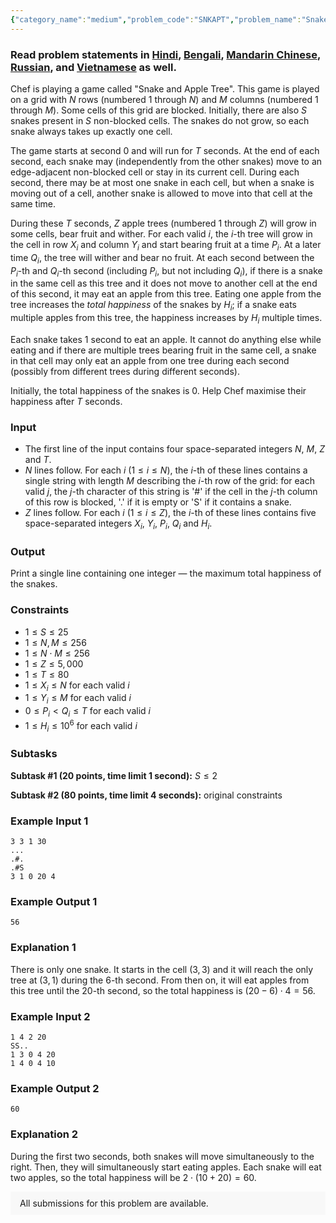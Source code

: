```yaml
---
{"category_name":"medium","problem_code":"SNKAPT","problem_name":"Snake and Apple Tree","problemComponents":{"constraints":"","constraintsState":false,"subtasks":"","subtasksState":false,"inputFormat":"","inputFormatState":false,"outputFormat":"","outputFormatState":false,"sampleTestCases":{}},"video_editorial_url":"","languages_supported":{"0":"CPP14","1":"C","2":"JAVA","3":"PYTH 3.6","4":"CPP17","5":"PYTH","6":"PYP3","7":"CS2","8":"ADA","9":"PYPY","10":"TEXT","11":"PAS fpc","12":"NODEJS","13":"RUBY","14":"PHP","15":"GO","16":"HASK","17":"TCL","18":"PERL","19":"SCALA","20":"LUA","21":"kotlin","22":"BASH","23":"JS","24":"LISP sbcl","25":"rust","26":"PAS gpc","27":"BF","28":"CLOJ","29":"R","30":"D","31":"CAML","32":"FORT","33":"ASM","34":"swift","35":"FS","36":"WSPC","37":"LISP clisp","38":"SQL","39":"SCM guile","40":"PERL6","41":"ERL","42":"CLPS","43":"ICK","44":"NICE","45":"PRLG","46":"ICON","47":"COB","48":"SCM chicken","49":"PIKE","50":"SCM qobi","51":"ST","52":"SQLQ","53":"NEM"},"max_timelimit":"1 - 4","source_sizelimit":50000,"problem_author":"aviroop123","problem_tester":null,"date_added":"19-04-2019","tags":{"0":"aviroop123","1":"graphs","2":"july19","3":"medium","4":"min"},"problem_difficulty_level":"Medium","best_tag":"Min Cost Flow","editorial_url":"https://discuss.codechef.com/problems/SNKAPT","time":{"view_start_date":1563183002,"submit_start_date":1563183002,"visible_start_date":1563183002,"end_date":1735669800},"is_direct_submittable":false,"problemDiscussURL":"https://discuss.codechef.com/search?q=SNKAPT","is_proctored":false,"visitedContests":{},"layout":"problem"}
---
```

### Read problem statements in [Hindi](https://www.codechef.com/download/translated/JULY19/hindi/SNKAPT.pdf), [Bengali](https://www.codechef.com/download/translated/JULY19/bengali/SNKAPT.pdf), [Mandarin Chinese](https://www.codechef.com/download/translated/JULY19/mandarin/SNKAPT.pdf), [Russian](https://www.codechef.com/download/translated/JULY19/russian/SNKAPT.pdf), and [Vietnamese](https://www.codechef.com/download/translated/JULY19/vietnamese/SNKAPT.pdf) as well.

Chef is playing a game called "Snake and Apple Tree". This game is played on a grid with $N$ rows (numbered $1$ through $N$) and $M$ columns (numbered $1$ through $M$). Some cells of this grid are blocked. Initially, there are also $S$ snakes present in $S$ non-blocked cells. The snakes do not grow, so each snake always takes up exactly one cell.

The game starts at second $0$ and will run for $T$ seconds. At the end of each second, each snake may (independently from the other snakes) move to an edge-adjacent non-blocked cell or stay in its current cell. During each second, there may be at most one snake in each cell, but when a snake is moving out of a cell, another snake is allowed to move into that cell at the same time.

During these $T$ seconds, $Z$ apple trees (numbered $1$ through $Z$) will grow in some cells, bear fruit and wither. For each valid $i$, the $i$-th tree will grow in the cell in row $X_i$ and column $Y_i$ and start bearing fruit at a time $P_i$. At a later time $Q_i$, the tree will wither and bear no fruit. At each second between the $P_i$-th and $Q_i$-th second (including $P_i$, but not including $Q_i$), if there is a snake in the same cell as this tree and it does not move to another cell at the end of this second, it may eat an apple from this tree. Eating one apple from the tree increases the *total happiness* of the snakes by $H_i$; if a snake eats multiple apples from this tree, the happiness increases by $H_i$ multiple times.

Each snake takes $1$ second to eat an apple. It cannot do anything else while eating and if there are multiple trees bearing fruit in the same cell, a snake in that cell may only eat an apple from one tree during each second (possibly from different trees during different seconds).

Initially, the total happiness of the snakes is $0$. Help Chef maximise their happiness after $T$ seconds.

### Input
- The first line of the input contains four space-separated integers $N$, $M$, $Z$ and $T$.
- $N$ lines follow. For each $i$ ($1 \le i \le N$), the $i$-th of these lines contains a single string with length $M$ describing the $i$-th row of the grid: for each valid $j$, the $j$-th character of this string is '#' if the cell in the $j$-th column of this row is blocked, '.' if it is empty or 'S' if it contains a snake.
- $Z$ lines follow. For each $i$ ($1 \le i \le Z$), the $i$-th of these lines contains five space-separated integers $X_i$, $Y_i$, $P_i$, $Q_i$ and $H_i$.

### Output
Print a single line containing one integer — the maximum total happiness of the snakes.

### Constraints
- $1 \le S \le 25$
- $1 \le N, M \le 256$
- $1 \le N \cdot M \le 256$
- $1 \le Z \le 5,000$
- $1 \le T \le 80$
- $1 \le X_i \le N$ for each valid $i$
- $1 \le Y_i \le M$ for each valid $i$
- $0 \le P_i \lt Q_i \le T$ for each valid $i$
- $1 \le H_i \le 10^6$ for each valid $i$

### Subtasks
**Subtask #1 (20 points, time limit 1 second):** $S \le 2$

**Subtask #2 (80 points, time limit 4 seconds):** original constraints

### Example Input 1
```
3 3 1 30
...
.#.
.#S
3 1 0 20 4
```

### Example Output 1
```
56
```

### Explanation 1
There is only one snake. It starts in the cell $(3, 3)$ and it will reach the only tree at $(3, 1)$ during the $6$-th second. From then on, it will eat apples from this tree until the $20$-th second, so the total happiness is $(20 - 6) \cdot 4 = 56$.

### Example Input 2
```
1 4 2 20
SS..
1 3 0 4 20
1 4 0 4 10
```

### Example Output 2
```
60
```

### Explanation 2
During the first two seconds, both snakes will move simultaneously to the right. Then, they will simultaneously start eating apples. Each snake will eat two apples, so the total happiness will be $2 \cdot (10 + 20) = 60$.

<aside style='background: #f8f8f8;padding: 10px 15px;'><div>All submissions for this problem are available.</div></aside>